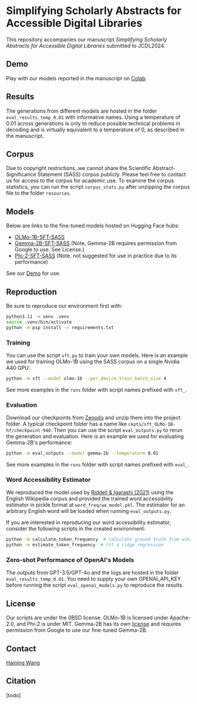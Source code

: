 # Simplifying Scholarly Abstracts for Accessible Digital Libraries

This repository accompanies our manuscript *Simplifying Scholarly Abstracts for Accessible Digital Libraries* submitted to JCDL2024.

## Demo
Play with our models reported in the manuscript on [Colab](https://colab.research.google.com/drive/1tNC2GicYKW9ffMGeEV3539Qy_mobOSYS?usp=sharing).

## Results
The generations from different models are hosted in the folder `eval_results_temp_0.01` with informative names. 
Using a temperature of 0.01 across generations is only to reduce possible technical problems in decoding and is virtually equivalent to a temperature of 0, as described in the manuscript.

## Corpus
Due to copyright restrictions, we cannot share the Scientific Abstract-Significance Statement (SASS) corpus publicly. 
Please feel free to contact us for access to the corpus for academic use.
To examine the corpus statistics, you can run the script `corpus_stats.py` after unzipping the corpus file to the folder `resources`.

## Models
Below are links to the fine-tuned models hosted on Hugging Face hubs:
- [OLMo-1B-SFT-SASS](https://huggingface.co/AI4Library/olmo-1b-sft-sass)
- [Gemma-2B-SFT-SASS](https://huggingface.co/AI4Library/gemma-2b-sft-sass) (Note, Gemma-2B requires permission from Google to use. See License.)
- [Phi-2-SFT-SASS](https://huggingface.co/AI4Library/phi-2-sft-sass) (Note, not suggested for use in practice due to its performance)

See our [Demo](https://colab.research.google.com/drive/1tNC2GicYKW9ffMGeEV3539Qy_mobOSYS?usp=sharing) for use.

## Reproduction

Be sure to reproduce our environment first with:
```bash
python3.11 -m venv .venv
source .venv/bin/activate
python -m pip install -r requirements.txt
```

### Training 
You can use the script `sft.py` to train your own models. 
Here is an example we used for training OLMo-1B using the SASS corpus on a single Nvidia A40 GPU:
```bash
python -m sft --model olmo-1b --per_device_train_batch_size 4
```
See more examples in the `runs` folder with script names prefixed with `sft_`.

### Evaluation
Download our checkpoints from [Zenodo](todo) and unzip them into the project folder. A typical checkpoint folder has a name like `ckpts/sft_OLMo-1B-hf/checkpoint-940`.
Then you can use the script `eval_outputs.py` to rerun the generation and evaluation. Here is an example we used for evaluating Gemma-2B's performance:
```bash
python -m eval_outputs --model gemma-2b --temperature 0.01
```
See more examples in the `runs` folder with script names prefixed with `eval_`.

### Word Accessibility Estimator
We reproduced the model used by [Riddell & Igarashi (2021)](https://aclanthology.org/2021.ranlp-1.133/) using the English Wikipedia corpus and provided the trained word accessibility estimator in pickle format at `word_freq/wa_model.pkl`.
The estimator for an arbitrary English word will be loaded when running `eval_outputs.py`.

If you are interested in reproducing our word accessibility estimator, consider the following scripts in the created environment:
```bash
python -m calculate_token_frequency  # calculate ground truth from wiki_en
python -m estimate_token_frequency  # fit a ridge regression
```
### Zero-shot Performance of OpenAI's Models
The outputs from GPT-3.5/GPT-4o and the logs are hosted in the folder `eval_results_temp_0.01`.
You need to supply your own OPENAI_API_KEY before running the script `eval_openai_models.py` to reproduce the results.

## License
Our scripts are under the 0BSD license. OLMo-1B is licensed under Apache-2.0, and Phi-2 is under MIT.
Gemma-2B has its own [license](https://ai.google.dev/gemma/terms) and requires permission from Google to use our fine-tuned Gemma-2B.

## Contact
[Haining Wang](mailto:hw56@indiana.edu)

## Citation
[todo]
